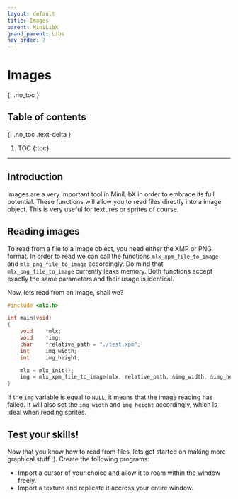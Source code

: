 ```yaml
---
layout: default
title: Images
parent: MiniLibX
grand_parent: Libs
nav_order: 7
---
```


# Images
{: .no_toc }

## Table of contents
{: .no_toc .text-delta }

1. TOC
{:toc}

---

## Introduction

Images are a very important tool in MiniLibX in order to embrace its full
potential. These functions will allow you to read files directly into a image
object. This is very useful for textures or sprites of course.

## Reading images

To read from a file to a image object, you need either the XMP or PNG format. In
order to read we can call the functions `mlx_xpm_file_to_image` and
`mlx_png_file_to_image` accordingly. Do mind that `mlx_png_file_to_image`
currently leaks memory. Both functions accept exactly the same parameters and
their usage is identical.

Now, lets read from an image, shall we?

```c
#include <mlx.h>

int	main(void)
{
	void	*mlx;
	void	*img;
	char	*relative_path = "./test.xpm";
	int		img_width;
	int		img_height;

	mlx = mlx_init();
	img = mlx_xpm_file_to_image(mlx, relative_path, &img_width, &img_height);
}
```

If the `img` variable is equal to `NULL`, it means that the image reading has
failed. It will also set the `img_width` and `img_height` accordingly, which
is ideal when reading sprites.

## Test your skills!

Now that you know how to read from files, lets get started on making more
graphical stuff ;). Create the following programs:
- Import a cursor of your choice and allow it to roam within the window freely.
- Import a texture and replicate it accross your entire window.
